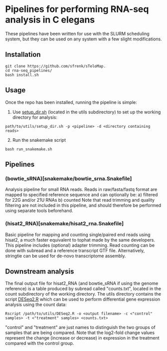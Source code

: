 # Pipelines for performing RNA-seq analysis in C elegans

These pipelines have been written for use with the SLURM scheduling system, but they can be used on any system with a few slight modifications.

## Installation

```
git clone https://github.com/sfrenk/sTeloMap.
cd rna-seq_pipelines/
bash install.sh
```


## Usage

Once the repo has been installed, running the pipeline is simple:

1. Use [setup_dir.sh](utils/setup_dir.sh) (located in the utils subdirectory) to set up the working directory for analysis:

```
path/to/utils/setup_dir.sh -p <pipeline> -d <directory containing reads>
```

2. Run the snakemake script

```
bash run_snakemake.sh
```

## Pipelines

### (bowtie_sRNA)[snakemake/bowtie_srna.Snakefile]

Analysis pipeline for small RNA reads. Reads in raw/fasta/fastq format are mapped to specified reference sequence and can optionally be: 
	a) filtered for 22G and/or 21U RNAs
	b) counted
Note that read trimming and quality filtering are not included in this pipeline, and should therefore be performed using separate tools beforehand.

### (hisat2_RNA)[snakemake/hisat2_rna.Snakefile]

Basic pipeline for mapping and counting single/paired end reads using hisat2, a much faster equivalent to tophat made by the same developers. This pipeline includes (optional) adapter trimming. Read counting can be done with subread and a reference transcript GTF file. Alternatively, stringtie can be used for de-novo transcriptome assembly.


## Downstream analysis

The final output file for hisat2_RNA (and bowtie_sRNA if using the genome reference) is a table produced by subread called "counts.txt", located in the count subdirectory of the working directory. The utils directory contains the script [DESeq2.R](utils/DESeq2.R) which can be used to perform differential gene expression analysis using the count data:

```
Rscript /path/to/utils/DESeq2.R -o <output filename> -c <"control" samples> -t <"treatment" samples> <counts.txt>
```

"control" and "treatment" are just names to distinguish the two groups of samples that are being compared. Note that the log2-fold change values represent the change (increase or decrease) in expression in the treatment compared with the control group.
